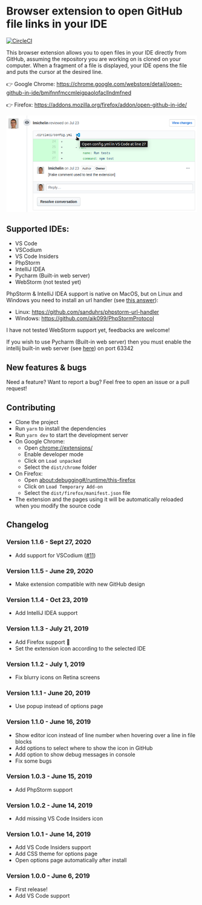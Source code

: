 # Browser extension to open GitHub file links in your IDE

[![CircleCI](https://circleci.com/gh/lmichelin/open-github-links-in-ide.svg?style=svg)](https://circleci.com/gh/lmichelin/open-github-links-in-ide)

This browser extension allows you to open files in your IDE directly from GitHub, assuming the repository you are working on is cloned on your computer. When a fragment of a file is displayed, your IDE opens the file and puts the cursor at the desired line.

👉 Google Chrome: https://chrome.google.com/webstore/detail/open-github-in-ide/bmifnnfmccmleigpaolofacllndmfned

👉 Firefox: https://addons.mozilla.org/firefox/addon/open-github-in-ide/

<p align="center">
	<img src="screenshots/readme.png">
<p>

## Supported IDEs:

- VS Code
- VSCodium
- VS Code Insiders
- PhpStorm
- IntelliJ IDEA
- Pycharm (Built-in web server)
- WebStorm (not tested yet)

PhpStorm & IntelliJ IDEA support is native on MacOS, but on Linux and Windows you need to install an url handler (see [this answer](https://stackoverflow.com/a/56066943/104891)):

- Linux: https://github.com/sanduhrs/phpstorm-url-handler
- Windows: https://github.com/aik099/PhpStormProtocol

I have not tested WebStorm support yet, feedbacks are welcome!

If you wish to use Pycharm (Built-in web server) then you must enable the intellij built-in web server (see [here](https://www.jetbrains.com/help/idea/php-built-in-web-server.html#configuring-built-in-web-server)) on port 63342

## New features & bugs

Need a feature? Want to report a bug? Feel free to open an issue or a pull request!

## Contributing

- Clone the project
- Run `yarn` to install the dependencies
- Run `yarn dev` to start the development server
- On Google Chrome:
  - Open [chrome://extensions/](chrome://extensions/)
  - Enable developer mode
  - Click on `Load unpacked`
  - Select the `dist/chrome` folder
- On Firefox:
  - Open [about:debugging#/runtime/this-firefox](about:debugging#/runtime/this-firefox)
  - Click on `Load Temporary Add-on`
  - Select the `dist/firefox/manifest.json` file
- The extension and the pages using it will be automatically reloaded when you modify the source code

## Changelog

### Version 1.1.6 - Sept 27, 2020

- Add support for VSCodium ([#11](https://github.com/lmichelin/open-github-links-in-ide/pull/11))

### Version 1.1.5 - June 29, 2020

- Make extension compatible with new GitHub design

### Version 1.1.4 - Oct 23, 2019

- Add IntelliJ IDEA support

### Version 1.1.3 - July 21, 2019

- Add Firefox support 🎉
- Set the extension icon according to the selected IDE

### Version 1.1.2 - July 1, 2019

- Fix blurry icons on Retina screens

### Version 1.1.1 - June 20, 2019

- Use popup instead of options page

### Version 1.1.0 - June 16, 2019

- Show editor icon instead of line number when hovering over a line in file blocks
- Add options to select where to show the icon in GitHub
- Add option to show debug messages in console
- Fix some bugs

### Version 1.0.3 - June 15, 2019

- Add PhpStorm support

### Version 1.0.2 - June 14, 2019

- Add missing VS Code Insiders icon

### Version 1.0.1 - June 14, 2019

- Add VS Code Insiders support
- Add CSS theme for options page
- Open options page automatically after install

### Version 1.0.0 - June 6, 2019

- First release!
- Add VS Code support
